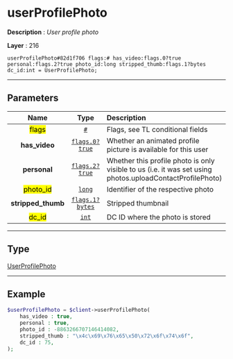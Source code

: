 # userProfilePhoto

**Description** : *User profile photo*

**Layer** : 216

```tl
userProfilePhoto#82d1f706 flags:# has_video:flags.0?true personal:flags.2?true photo_id:long stripped_thumb:flags.1?bytes dc_id:int = UserProfilePhoto;
```

---

## Parameters

| Name | Type | Description |
| :---: | :---: | :--- |
| <mark>flags</mark> | [`#`](type/#) | Flags, see TL conditional fields |
| **has_video** | [`flags.0?true`](type/true) | Whether an animated profile picture is available for this user |
| **personal** | [`flags.2?true`](type/true) | Whether this profile photo is only visible to us (i.e. it was set using photos.uploadContactProfilePhoto) |
| <mark>photo_id</mark> | [`long`](type/long) | Identifier of the respective photo |
| **stripped_thumb** | [`flags.1?bytes`](type/bytes) | Stripped thumbnail |
| <mark>dc_id</mark> | [`int`](type/int) | DC ID where the photo is stored |

---

## Type

[UserProfilePhoto](type/UserProfilePhoto)

---

## Example

```php
$userProfilePhoto = $client->userProfilePhoto(
	has_video : true,
	personal : true,
	photo_id : -8863266707146414082,
	stripped_thumb : "\x4c\x69\x76\x65\x50\x72\x6f\x74\x6f",
	dc_id : 75,
);
```